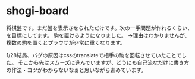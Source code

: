 # shogi-board
将棋盤です。まだ盤を表示させられただけです。次の一手問題が作れるくらい、を目標にしてます。
駒を置けるようになりました。
→理由はわかりませんが、複数の駒を置くとプラウザが非常に重くなります。

1/28結局、バグの原因はcssのtranslateで相手の駒を回転させていたことでした。
そこから先はスムーズに進んでいますが、どうにも自己流なだけに書き方の作法・コツがわからないなぁと思いながら進めています。
